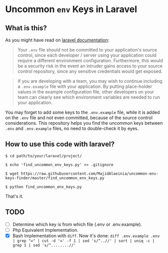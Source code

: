 # Uncommon `env` Keys in Laravel


## What is this?

As you might have read on [laravel documentation](https://laravel.com/docs/5.6/configuration#environment-configuration):  
  

> Your `.env` file should not be committed to your application's source control, since each developer / server using your application could require a different environment configuration. Furthermore, this would be a security risk in the event an intruder gains access to your source control repository, since any sensitive credentials would get exposed.

> If you are developing with a team, you may wish to continue including a `.env.example` file with your application. By putting place-holder values in the example configuration file, other developers on your team can clearly see which environment variables are needed to run your application.

You may forget to add some keys to the `.env.example` file, while it is added on the `.env` file and not even committed, because of the source control considerations. This repository helps you find the uncommon keys between `.env` and `.env.example` files, no need to double-check it by eyes.

## How to use this code with laravel?
```
$ cd path/to/your/laravel/project/

$ echo 'find_uncommon_env_keys.py' >> .gitignore

$ wget https://raw.githubusercontent.com/MajidAlaeinia/uncommon-env-keys-finder/master/find_uncommon_env_keys.py

$ python find_uncommon_env_keys.py
```
  

That's it.

## TODO
- [ ] Determine which key is from which file (.env or .env.example).  
- [ ] Php Equivalent Implementation.  
- [x] Bash Implementation with `diff`. Now it's done: `diff .env.example .env | grep "=" | cut -d '=' -f 1 | sed 's/^..//' | sort | uniq -c | grep 1 | sed 's/^........//'`
